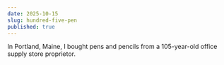 ```yaml
---
date: 2025-10-15
slug: hundred-five-pen
published: true
---
```

In Portland, Maine, I bought pens and pencils from a 105-year-old office supply store proprietor.